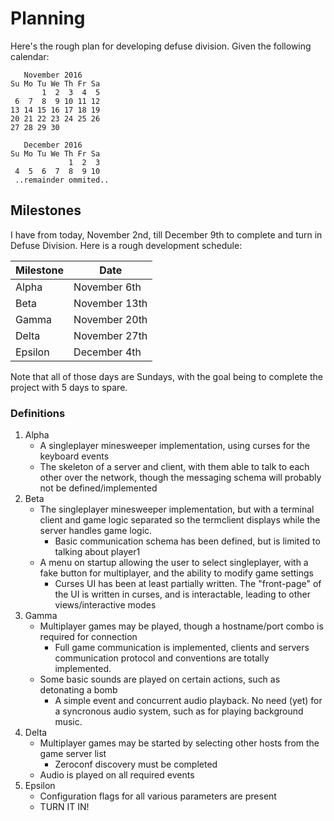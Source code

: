 
Planning
========

Here's the rough plan for developing defuse division. Given the following calendar:

       November 2016      
    Su Mo Tu We Th Fr Sa  
           1  2  3  4  5  
     6  7  8  9 10 11 12  
    13 14 15 16 17 18 19  
    20 21 22 23 24 25 26  
    27 28 29 30 

       December 2016      
    Su Mo Tu We Th Fr Sa  
                 1  2  3  
     4  5  6  7  8  9 10  
     ..remainder ommited..

## Milestones

I have from today, November 2nd, till December 9th to complete and turn in
Defuse Division. Here is a rough development schedule:

| Milestone | Date          |
|-----------|---------------|
| Alpha     | November 6th  |
| Beta      | November 13th |
| Gamma     | November 20th |
| Delta     | November 27th |
| Epsilon   | December 4th  |

Note that all of those days are Sundays, with the goal being to complete the
project with 5 days to spare.

### Definitions

1. Alpha
    - A singleplayer minesweeper implementation, using curses for the keyboard events
    - The skeleton of a server and client, with them able to talk to each other over the network, though the messaging schema will probably not be defined/implemented
2. Beta
    - The singleplayer minesweeper implementation, but with a terminal client and game logic separated so the termclient displays while the server handles game logic.
        - Basic communication schema has been defined, but is limited to talking about player1
    - A menu on startup allowing the user to select singleplayer, with a fake button for multiplayer, and the ability to modify game settings
        - Curses UI has been at least partially written. The "front-page" of the UI is written in curses, and is interactable, leading to other views/interactive modes
3. Gamma
    - Multiplayer games may be played, though a hostname/port combo is required for connection
        - Full game communication is implemented, clients and servers communication protocol and conventions are totally implemented.
    - Some basic sounds are played on certain actions, such as detonating a bomb
        - A simple event and concurrent audio playback. No need (yet) for a syncronous audio system, such as for playing background music.
4. Delta
    - Multiplayer games may be started by selecting other hosts from the game server list
        - Zeroconf discovery must be completed
    - Audio is played on all required events
5. Epsilon
    - Configuration flags for all various parameters are present
    - TURN IT IN!


